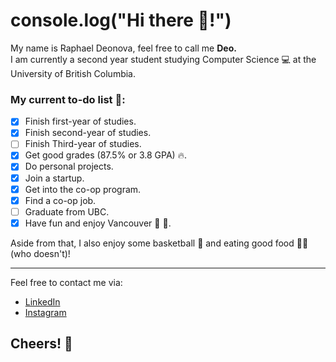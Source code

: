 
# console.log("Hi there 👋!") 
My name is Raphael Deonova, feel free to call me **Deo.**   
I am currently a second year student studying Computer Science 💻 at the University of British Columbia.

### My current to-do list 📑:
 - [x] Finish first-year of studies.
 - [x] Finish second-year of studies.
 - [ ] Finish Third-year of studies.
 - [x] Get good grades (87.5% or 3.8 GPA) 🔥.
 - [x] Do personal projects.
 - [x] Join a startup.
 - [x] Get into the co-op program.
 - [x] Find a co-op job.
 - [ ] Graduate from UBC.
 - [x] Have fun and enjoy Vancouver 🌊 🌄.
 
 Aside from that, I also enjoy some basketball 🏀 and eating good food 🍣🍟 (who doesn't)!
 
 ---

 Feel free to contact me via:
  - [LinkedIn](https://www.linkedin.com/in/raphaeldeonova/)
  - [Instagram](https://www.instagram.com/raphaeldeonova/)
 
 ## Cheers! 🍻

<!---
raphaeldeonova/raphaeldeonova is a ✨ special ✨ repository because its `README.md` (this file) appears on your GitHub profile.
You can click the Preview link to take a look at your changes.
--->

